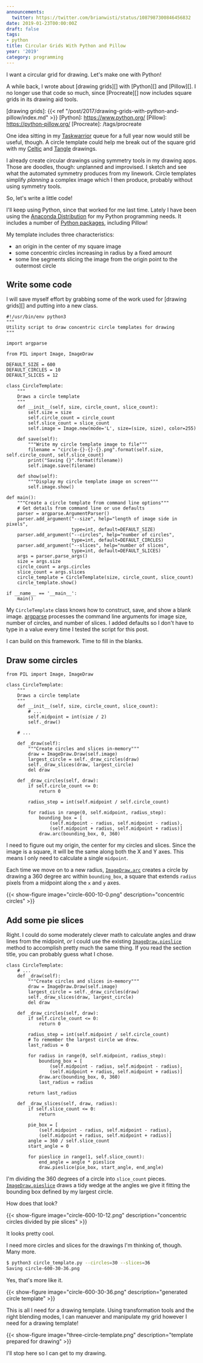 ```yaml
---
announcements:
  twitter: https://twitter.com/brianwisti/status/1087987300846456832
date: 2019-01-23T00:00:00Z
draft: false
tags:
- python
title: Circular Grids With Python and Pillow
year: '2019'
category: programming
---
```


I want a circular grid for drawing. Let's make one with Python!
<!--more-->

A while back, I wrote about [drawing grids][] with [Python][] and [Pillow][]. I no longer use that code so
much, since [Procreate][] now includes square grids in its drawing aid tools.

[drawing grids]: {{< ref "/post/2017/drawing-grids-with-python-and-pillow/index.md" >}}
[Python]: https://www.python.org/
[Pillow]: https://python-pillow.org/
[Procreate]: /tags/procreate

One idea sitting in my [Taskwarrior][] queue for a full year now would still be useful, though. A circle
template could help me break out of the square grid with my [Celtic][] and [Tangle][] drawings.

[Taskwarrior]: /tags/taskwarrior
[Celtic]: /tags/celtic
[Tangle]: /tags/zentangle

I already create circular drawings using symmetry tools in my drawing apps. Those are doodles, though: unplanned and
improvised. I sketch and see what the automated symmetry produces from my linework. Circle templates simplify
*planning* a complex image which I then produce, probably without using symmetry tools.

So, let's write a little code!

I'll keep using Python, since that worked for me last time. Lately I have been using the [Anaconda
Distribution][] for my Python programming needs. It includes a number of [Python packages][], including Pillow!

[Anaconda Distribution]: https://www.anaconda.com/download/
[Python packages]: https://docs.anaconda.com/anaconda/packages/py3.7_linux-64/

My template includes three characteristics:

* an origin in the center of my square image
* some concentric circles increasing in radius by a fixed amount
* some line segments slicing the image from the origin point to the outermost circle

## Write some code

I will save myself effort by grabbing some of the work used for [drawing grids][] and putting into a new
class.

```python3
#!/usr/bin/env python3
"""
Utility script to draw concentric circle templates for drawing
"""

import argparse

from PIL import Image, ImageDraw

DEFAULT_SIZE = 600
DEFAULT_CIRCLES = 10
DEFAULT_SLICES = 12

class CircleTemplate:
    """
    Draws a circle template
    """
    def __init__(self, size, circle_count, slice_count):
        self.size = size
        self.circle_count = circle_count
        self.slice_count = slice_count
        self.image = Image.new(mode='L', size=(size, size), color=255)

    def save(self):
        """Write my circle template image to file"""
        filename = "circle-{}-{}-{}.png".format(self.size, self.circle_count, self.slice_count)
        print("Saving {}".format(filename))
        self.image.save(filename)

    def show(self):
        """Display my circle template image on screen"""
        self.image.show()

def main():
    """Create a circle template from command line options"""
    # Get details from command line or use defaults
    parser = argparse.ArgumentParser()
    parser.add_argument("--size", help="length of image side in pixels",
                        type=int, default=DEFAULT_SIZE)
    parser.add_argument("--circles", help="number of circles",
                        type=int, default=DEFAULT_CIRCLES)
    parser.add_argument("--slices", help="number of slices",
                        type=int, default=DEFAULT_SLICES)
    args = parser.parse_args()
    size = args.size
    circle_count = args.circles
    slice_count = args.slices
    circle_template = CircleTemplate(size, circle_count, slice_count)
    circle_template.show()

if __name__ == '__main__':
    main()
```

My `CircleTemplate` class knows how to construct, save, and show a blank image.  [argparse][] processes
the command line arguments for image size, number of circles, and number of slices. I added defaults so I
don't have to type in a value every time I tested the script for this post.

[argparse]: https://docs.python.org/3/library/argparse.html

I can build on this framework. Time to fill in the blanks.

## Draw some circles

```python3
from PIL import Image, ImageDraw

class CircleTemplate:
    """
    Draws a circle template
    """
    def __init__(self, size, circle_count, slice_count):
        # ...
        self.midpoint = int(size / 2)
        self._draw()

    # ...

    def _draw(self):
        """Create circles and slices in-memory"""
        draw = ImageDraw.Draw(self.image)
        largest_circle = self._draw_circles(draw)
        self._draw_slices(draw, largest_circle)
        del draw

    def _draw_circles(self, draw):
        if self.circle_count <= 0:
            return 0

        radius_step = int(self.midpoint / self.circle_count)

        for radius in range(0, self.midpoint, radius_step):
            bounding_box = [
                (self.midpoint - radius, self.midpoint - radius),
                (self.midpoint + radius, self.midpoint + radius)]
            draw.arc(bounding_box, 0, 360)
```

I need to figure out my origin, the center for my circles and slices. Since the image is a square, it will be
the same along both the X and Y axes. This means I only need to calculate a single `midpoint`.

Each time we move on to a new radius, [`ImageDraw.arc`][] creates a circle by drawing a 360 degree arc within `bounding_box`,
a square that extends `radius` pixels from a midpoint along the `x` and `y` axes.

[`ImageDraw.arc`]: https://pillow.readthedocs.io/en/stable/reference/ImageDraw.html#PIL.ImageDraw.PIL.ImageDraw.ImageDraw.arc

{{< show-figure
    image="circle-600-10-0.png"
    description="concentric circles" >}}

## Add some pie slices

Right. I could do some moderately clever math to calculate angles and draw lines from the midpoint, *or* I
could use the existing [`ImageDraw.pieslice`][] method to accomplish pretty much the same thing. If you read
the section title, you can probably guess what I chose.

[`ImageDraw.pieslice`]: https://pillow.readthedocs.io/en/stable/reference/ImageDraw.html#PIL.ImageDraw.PIL.ImageDraw.ImageDraw.pieslice

```python3
class CircleTemplate:
    # ...
    def _draw(self):
        """Create circles and slices in-memory"""
        draw = ImageDraw.Draw(self.image)
        largest_circle = self._draw_circles(draw)
        self._draw_slices(draw, largest_circle)
        del draw

    def _draw_circles(self, draw):
        if self.circle_count <= 0:
            return 0

        radius_step = int(self.midpoint / self.circle_count)
        # To remember the largest circle we drew.
        last_radius = 0

        for radius in range(0, self.midpoint, radius_step):
            bounding_box = [
                (self.midpoint - radius, self.midpoint - radius),
                (self.midpoint + radius, self.midpoint + radius)]
            draw.arc(bounding_box, 0, 360)
            last_radius = radius

        return last_radius

    def _draw_slices(self, draw, radius):
        if self.slice_count <= 0:
            return

        pie_box = [
            (self.midpoint - radius, self.midpoint - radius),
            (self.midpoint + radius, self.midpoint + radius)]
        angle = 360 / self.slice_count
        start_angle = 0

        for pieslice in range(1, self.slice_count):
            end_angle = angle * pieslice
            draw.pieslice(pie_box, start_angle, end_angle)
```

I'm dividing the 360 degrees of a circle into `slice_count` pieces. [`ImageDraw.pieslice`][] draws a tidy
wedge at the angles we give it fitting the bounding box defined by my largest circle.

How does that look?

{{< show-figure
    image="circle-600-10-12.png"
    description="concentric circles divided by pie slices" >}}

It looks pretty cool.

I need more circles and slices for the drawings I'm thinking of, though. Many more.

```bash
$ python3 circle_template.py --circles=30 --slices=36
Saving circle-600-30-36.png
```
Yes, that's more like it.

{{< show-figure
    image="circle-600-30-36.png"
    description="generated circle template" >}}

This is all I need for a drawing template. Using transformation tools and the right blending modes, I can
manuever and manipulate my grid however I need for a drawing template!

{{< show-figure
    image="three-circle-template.png"
    description="template prepared for drawing" >}}

I'll stop here so I can get to my drawing.

